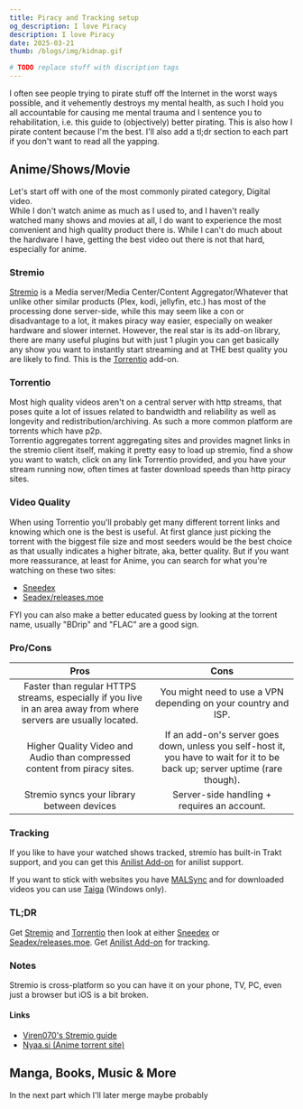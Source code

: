 ```yaml
---
title: Piracy and Tracking setup
og_description: I love Piracy
description: I love Piracy
date: 2025-03-21
thumb: /blogs/img/kidnap.gif

# TODO replace stuff with discription tags
---
```


I often see people trying to pirate stuff off the Internet in the worst ways possible, and it vehemently destroys my mental health, as such I hold you all accountable for causing me mental trauma and I sentence you to rehabilitation, i.e. this guide to (objectively) better pirating. This is also how I pirate content because I'm the best. I'll also add a tl;dr section to each part if you don't want to read all the yapping.

## Anime/Shows/Movie

Let's start off with one of the most commonly pirated category, Digital video.  
While I don't watch anime as much as I used to, and I haven't really watched many shows and movies at all, I do want to experience the most convenient and high quality product there is. While I can't do much about the hardware I have, getting the best video out there is not that hard, especially for anime.

### Stremio

[Stremio](https://www.stremio.com/) is a Media server/Media Center/Content Aggregator/Whatever that unlike other similar products (Plex, kodi, jellyfin, etc.) has most of the processing done server-side, while this may seem like a con or disadvantage to a lot, it makes piracy way easier, especially on weaker hardware and slower internet. However, the real star is its add-on library, there are many useful plugins but with just 1 plugin you can get basically any show you want to instantly start streaming and at THE best quality you are likely to find. This is the [Torrentio](https://torrentio.strem.fun/configure) add-on.

### Torrentio

Most high quality videos aren't on a central server with http streams, that poses quite a lot of issues related to bandwidth and reliability as well as longevity and redistribution/archiving. As such a more common platform are torrents which have p2p.  
Torrentio aggregates torrent aggregating sites and provides magnet links in the stremio client itself, making it pretty easy to load up stremio, find a show you want to watch, click on any link Torrentio provided, and you have your stream running now, often times at faster download speeds than http piracy sites.

### Video Quality

When using Torrentio you'll probably get many different torrent links and knowing which one is the best is useful. At first glance just picking the torrent with the biggest file size and most seeders would be the best choice as that usually indicates a higher bitrate, aka, better quality. But if you want more reassurance, at least for Anime, you can search for what you're watching on these two sites:

- [Sneedex](https://sneedex.moe/)
- [Seadex/releases.moe](https://releases.moe/)

FYI you can also make a better educated guess by looking at the torrent name, usually "BDrip" and "FLAC" are a good sign.

### Pro/Cons

|                                                       Pros                                                        |                                                             Cons                                                              |
| :---------------------------------------------------------------------------------------------------------------: | :---------------------------------------------------------------------------------------------------------------------------: |
| Faster than regular HTTPS streams, especially if you live in an area away from where servers are usually located. |                                You might need to use a VPN depending on your country and ISP.                                 |
|                     Higher Quality Video and Audio than compressed content from piracy sites.                     | If an add-on's server goes down, unless you self-host it, you have to wait for it to be back up; server uptime (rare though). |
|                                    Stremio syncs your library between devices                                     |                                          Server-side handling + requires an account.                                          |

### Tracking

If you like to have your watched shows tracked, stremio has built-in Trakt support, and you can get this [Anilist Add-on](https://github.com/Jenrykster/animeo) for anilist support.

If you want to stick with websites you have [MALSync](https://malsync.moe/) and for downloaded videos you can use [Taiga](https://taiga.moe/) (Windows only).

### TL;DR

Get [Stremio](https://www.stremio.com/) and [Torrentio](https://torrentio.strem.fun/configure) then look at either [Sneedex](https://sneedex.moe/) or [Seadex/releases.moe](https://releases.moe/).
Get [Anilist Add-on](https://github.com/Jenrykster/animeo) for tracking.

### Notes

Stremio is cross-platform so you can have it on your phone, TV, PC, even just a browser but iOS is a bit broken.

#### Links

- [Viren070's Stremio guide](https://guides.viren070.me/stremio)
- [Nyaa.si (Anime torrent site)](https://Nyaa.si)

## Manga, Books, Music & More

In the next part which I'll later merge maybe probably
